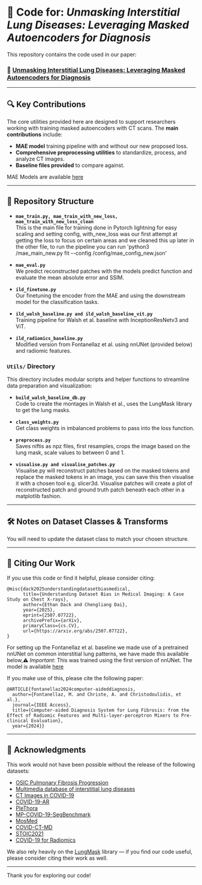 # 📘 Code for: *Unmasking Interstitial Lung Diseases: Leveraging Masked Autoencoders for Diagnosis*

This repository contains the code used in our paper:

### 🔗 [Unmasking Interstitial Lung Diseases: Leveraging Masked Autoencoders for Diagnosis](https://arxiv.org/)

---

## 🔍 Key Contributions

The core utilities provided here are designed to support researchers working with training masked autoencoders with CT scans. The **main contributions** include:

- **MAE model** training pipeline with and without our new proposed loss.
- **Comprehensive preprocessing utilities** to standardize, process, and analyze CT images.
- **Baseline files provided** to compare against. 

MAE Models are available [here](https://www.dropbox.com/scl/fo/u9t4jb7edzkdcd5wpmz64/AMERnJD0Gk8A1FMnDpVigzw?rlkey=ywa18ok6pfjyrh09u3qat6sn6&st=ksxyjbam&dl=0)

---

## 📁 Repository Structure

- **`mae_train.py, mae_train_with_new_loss, mae_train_with_new_loss_clean`**  
  This is the main file for training done in Pytorch lightning for easy scaling and setting config, with_new_loss was our first attempt at getting the loss to focus on certain areas and we cleaned this up later in the other file, to run the pipeline you can run 'python3 /mae_main_new.py fit --config /config/mae_config_new.json'

- **`mae_eval.py`**  
  We predict reconstructed patches with the models predict function and evaluate the mean absolute error and SSIM.

- **`ild_finetune.py`**  
  Our finetuning the encoder from the MAE and using the downstream model for the classification tasks.

- **`ild_walsh_baseline.py and ild_walsh_baseline_vit.py`**  
  Training pipeline for Walsh et al. baseline with InceptionResNetv3 and ViT.

- **`ild_radiomics_baseline.py`**  
  Modified version from Fontanellaz et al. using nnUNet (provided below) and radiomic features.

### `Utils/` Directory

This directory includes modular scripts and helper functions to streamline data preparation and visualization:

- **`build_walsh_baseline_db.py`**  
  Code to create the montages in Walsh et al., uses the LungMask library to get the lung masks.

- **`class_weights.py`**  
  Get class weights in imbalanced problems to pass into the loss function.

- **`preprocess.py`**  
  Saves niftis as npz files, first resamples, crops the image based on the lung mask, scale values to between 0 and 1.

- **`visualise.py and visualise_patches.py`**  
  Visualise.py will reconstruct patches based on the masked tokens and replace the masked tokens in an image, you can save this then visualise it with a chosen tool e.g. slicer3d.
  Visualise patches will create a plot of reconstructed patch and ground truth patch beneath each other in a matplotlib fashion.

---

## 🛠️ Notes on Dataset Classes & Transforms

You will need to update the dataset class to match your chosen structure.

---

## 📖 Citing Our Work

If you use this code or find it helpful, please consider citing:

```
@misc{dack2025understandingdatasetbiasmedical,
      title={Understanding Dataset Bias in Medical Imaging: A Case Study on Chest X-rays}, 
      author={Ethan Dack and Chengliang Dai},
      year={2025},
      eprint={2507.07722},
      archivePrefix={arXiv},
      primaryClass={cs.CV},
      url={https://arxiv.org/abs/2507.07722}, 
}
```

For setting up the Fontanellaz et al. baseline we made use of a pretrained nnUNet on common interstitial lung patterns, we have made this available below,⚠️ *Important*: This was trained using the first version of nnUNet. The model is available [here](https://www.dropbox.com/scl/fo/4bd86pe7q54u8nx21laer/AC7Yyg3ir8GXTx7KvTG8j8o?rlkey=95rzlk4v6xyw6g2o5gzqq6kg8&st=0zmh68ak&dl=0)

If you make use of this, please cite the following paper: 

```
@ARTICLE{fontanellaz2024computer-aideddiagnosis,
  author={Fontanellaz, M. and Christe, A. and Christodoulidis, et al.},
  journal={IEEE Access}, 
  title={Computer-aided Diagnosis System for Lung Fibrosis: from the Effect of Radiomic Features and Multi-layer-perceptron Mixers to Pre-clinical Evaluation}, 
  year={2024}}
```

---

## 🙏 Acknowledgments

This work would not have been possible without the release of the following datasets:

- [OSIC Pulmonary Fibrosis Progression](https://www.kaggle.com/competitions/osic-pulmonary-fibrosis-progression/data)
- [Multimedia database of interstitial lung diseases](https://medgift.hevs.ch/wordpress/databases/ild-database/)
- [CT Images in COVID-19 ](https://www.cancerimagingarchive.net/collection/ct-images-in-covid-19/)
- [COVID-19-AR](https://www.cancerimagingarchive.net/collection/covid-19-ar/)
- [PleThora](https://www.cancerimagingarchive.net/analysis-result/plethora/)
- [MP-COVID-19-SegBenchmark](https://zenodo.org/records/3757476)
- [MosMed](https://www.kaggle.com/datasets/andrewmvd/mosmed-covid19-ct-scans)
- [COVID-CT-MD](https://springernature.figshare.com/articles/dataset/COVID-CT-MD_COVID-19_Computed_Tomography_Scan_Dataset_Applicable_in_Machine_Learning_and_Deep_Learning/12991592?file=26069987)
- [STOIC2021](https://zenodo.org/records/7969800)
- [COVID-19 for Radiomics](https://www.imagenglab.com/newsite/covid-19/?eeFolder=Zipped_patients&eeListID=1)


We also rely heavily on the [LungMask](https://github.com/JoHof/lungmask) library — if you find our code useful, please consider citing their work as well.


---

Thank you for exploring our code!

